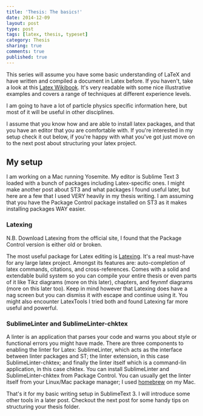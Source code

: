 ```yaml
---
title: 'Thesis: The basics!'
date: 2014-12-09
layout: post
type: post
tags: [latex, thesis, typeset]
category: Thesis
sharing: true
comments: true
published: true
---
```


This series will assume you have some basic understanding of LaTeX and have written and compiled a document in Latex before. If you haven't, take a look at this [Latex Wikibook](http://en.wikibooks.org/wiki/LaTeX). It's very readable with some nice illustrative examples and covers a range of techniques at different experience levels.

I am going to have a lot of particle physics specific information here, but most of it will be useful in other disciplines.

I assume that you know how and are able to install latex packages, and that you have an editor that you are comfortable with. If you're interested in my setup check it out below, if you're happy with what you've got just move on to the next post about structuring your latex project.

## My setup

I am working on a Mac running Yosemite. My editor is Sublime Text 3 loaded with a bunch of packages including Latex-specific ones. I might make another post about ST3 and what packages I found useful later, but here are a few that I used VERY heavily in my thesis writing. I am assuming that you have the Package Control package installed on ST3 as it makes installing packages WAY easier.

### Latexing

N.B. Download Latexing from the official site, I found that the Package Control version is either old or broken.

The most useful package for Latex editing is [Latexing](http://www.latexing.com). It's a real must-have for any large latex project. Amongst its features are: auto-completion of latex commands, citations, and cross-references. Comes with a solid and extendable build system so you can compile your entire thesis or even parts of it like Tikz diagrams (more on this later), chapters, and feynmf diagrams (more on this later too). Keep in mind however that Latexing does have a nag screen but you can dismiss it with escape and continue using it. You might also encounter LatexTools I tried both and found Latexing far more useful and powerful.

### SublimeLinter and SublimeLinter-chktex

A linter is an application that parses your code and warns you about style or functional errors you might have made. There are three components to enabling the linter for Latex: SublimeLinter, which acts as the interface between linter packages and ST; the linter extension, in this case SublimeLinter-chktex; and finally the linter itself which is a command-lin application, in this case chktex. You can install SublimeLinter and SublimeLinter-chktex from Package Control. You can usually get the linter itself from your Linux/Mac package manager; I used [homebrew](http://brew.sh) on my Mac.

That's it for my basic writing setup in SublimeText 3. I will introduce some other tools in a later post. Checkout the next post for some handy tips on structuring your thesis folder.
